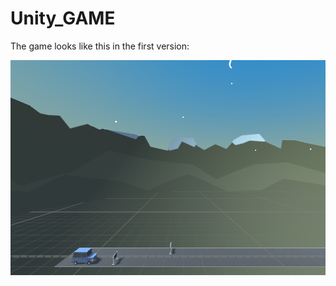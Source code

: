 # Unity_GAME

The game looks like this in the first version:

<img src="/img/img1.png" width="630" height="344">
